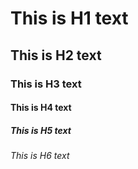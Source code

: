 # This is H1 text
## This is H2 text
### This is H3 text
#### This is H4 text
##### This is H5 text
###### This is H6 text
